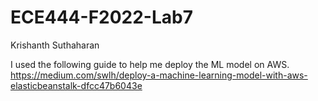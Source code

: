 # ECE444-F2022-Lab7

Krishanth Suthaharan

I used the following guide to help me deploy the ML model on AWS.
https://medium.com/swlh/deploy-a-machine-learning-model-with-aws-elasticbeanstalk-dfcc47b6043e
